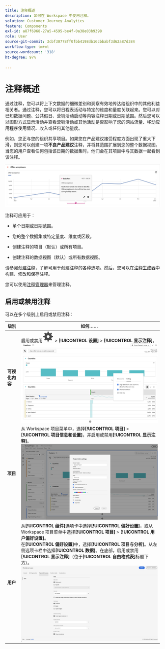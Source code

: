 ```yaml
---
title: 注释概述
description: 如何在 Workspace 中使用注释。
solution: Customer Journey Analytics
feature: Components
exl-id: a87f6968-27a5-4595-be4f-0a38e03b9398
role: User
source-git-commit: 3cbf30778ff0fbb4198db16cbbabf3d62a87d384
workflow-type: tm+mt
source-wordcount: '318'
ht-degree: 97%

---
```


# 注释概述

通过注释，您可以将上下文数据的细微差别和洞察有效地传达给组织中的其他利益相关者。通过注释，您可以将日程表活动与特定的维度和量度关联起来。您可以对已知数据问题、公共假日、营销活动启动等内容注释日期或日期范围。然后您可以以图形方式显示活动并查看营销活动或其他活动是否影响了您的网站流量、移动应用程序使用情况、收入或任何其他量度。

例如，您正与您的组织共享项目。如果您在产品建议接受程度方面出现了重大下滑，则您可以创建一项&#x200B;**不良产品建议**&#x200B;注释，并将其范围扩展到您的整个数据视图。当您的用户查看任何包括该日期的数据集时，他们会在其项目中与其数据一起看到该注释。

![突出显示注释的折线图。](assets/annotation-example.png)

注释可应用于：

* 单个日期或日期范围。

* 您的整个数据集或特定量度、维度或区段。

* 创建注释的项目（默认）或所有项目。

* 创建注释的数据视图（默认）或所有数据视图。

请参阅[创建注释](/help/components/annotations/create-annotations.md)，了解可用于创建注释的各种选项。然后，您可以在[注释生成器](create-annotations.md#annotation-builder)中构建、修改和保存注释。

您可以使用[注释管理器](manage-annotations.md)来管理注释。

## 启用或禁用注释

可以在多个级别上启用或禁用注释：

| 级别 | 如何…… |
|---|---|
| **可视化内容** | 启用或禁用![Setting](/help/assets/icons/Setting.svg) > **[!UICONTROL 设置]** > **[!UICONTROL 显示注释]**。<br/>![Enable disable annotations for a visualization](/help/components/annotations/assets/annotations-visualization.png) |
| **项目** | 从 Workspace 项目菜单中，选择&#x200B;**[!UICONTROL 项目]** > **[!UICONTROL 项目信息和设置]**，并启用或禁用&#x200B;**[!UICONTROL 显示注释]**。<br/>![Enable disable annotations for a project](/help/components/annotations/assets/annotations-project.png) |
| **用户** | 从&#x200B;**[!UICONTROL 组件]**&#x200B;选项卡中选择&#x200B;**[!UICONTROL 偏好设置]**，或从 Workspace 项目菜单中选择&#x200B;**[!UICONTROL 项目]** > **[!UICONTROL 用户偏好设置]**。<br/>在&#x200B;**[!UICONTROL 偏好设置]**&#x200B;中，选择&#x200B;**[!UICONTROL 项目与分析]**。从左侧选项卡栏中选择&#x200B;**[!UICONTROL 数据]**。在底部，启用或禁用&#x200B;**[!UICONTROL 显示注释]**（位于&#x200B;**[!UICONTROL 自由格式表]**&#x200B;标题下方）。<br/>![为用户启用或禁用注释功能](/help/components/annotations/assets/annotations-user.png) |

